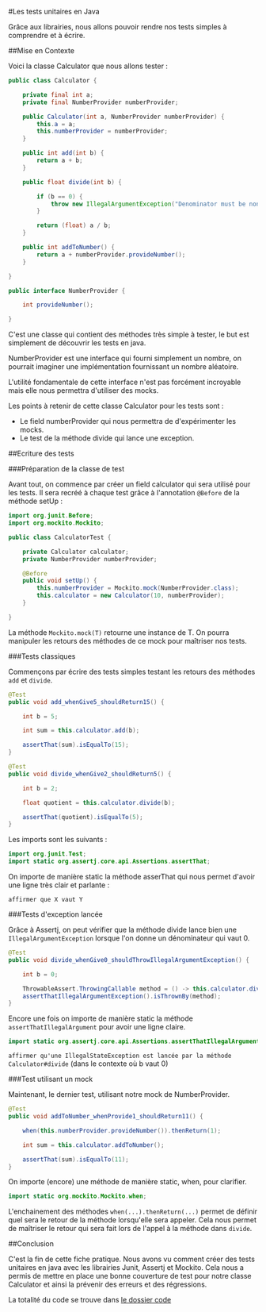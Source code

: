 #Les tests unitaires en Java

Grâce aux librairies, nous allons pouvoir rendre nos tests simples à comprendre et à écrire.

##Mise en Contexte

Voici la classe Calculator que nous allons tester :

```java
public class Calculator {

    private final int a;
    private final NumberProvider numberProvider;

    public Calculator(int a, NumberProvider numberProvider) {
        this.a = a;
        this.numberProvider = numberProvider;
    }

    public int add(int b) {
        return a + b;
    }

    public float divide(int b) {

        if (b == 0) {
            throw new IllegalArgumentException("Denominator must be non null.");
        }

        return (float) a / b;
    }

    public int addToNumber() {
        return a + numberProvider.provideNumber();
    }

}

public interface NumberProvider {

    int provideNumber();

}
```

C'est une classe qui contient des méthodes très simple à tester, le but est simplement de découvrir les tests en java.

NumberProvider est une interface qui fourni simplement un nombre, on pourrait imaginer une implémentation fournissant un nombre aléatoire.

L'utilité fondamentale de cette interface n'est pas forcément incroyable mais elle nous permettra d'utiliser des mocks.

Les points à retenir de cette classe Calculator pour les tests sont :

 - Le field numberProvider qui nous permettra de d'expérimenter les mocks.
 - Le test de la méthode divide qui lance une exception.

##Ecriture des tests

###Préparation de la classe de test

Avant tout, on commence par créer un field calculator qui sera utilisé pour les tests. Il sera recréé à chaque test grâce à l'annotation ``@Before`` de la méthode setUp :

```java
import org.junit.Before;
import org.mockito.Mockito;

public class CalculatorTest {

    private Calculator calculator;
    private NumberProvider numberProvider;

    @Before
    public void setUp() {
        this.numberProvider = Mockito.mock(NumberProvider.class);
        this.calculator = new Calculator(10, numberProvider);
    }

}
```

La méthode ``Mockito.mock(T)`` retourne une instance de T. On pourra manipuler les retours des méthodes de ce mock pour maîtriser nos tests.

###Tests classiques

Commençons par écrire des tests simples testant les retours des méthodes ``add`` et ``divide``. 

```java
@Test
public void add_whenGive5_shouldReturn15() {

    int b = 5;

    int sum = this.calculator.add(b);

    assertThat(sum).isEqualTo(15);
}

@Test
public void divide_whenGive2_shouldReturn5() {

    int b = 2;

    float quotient = this.calculator.divide(b);

    assertThat(quotient).isEqualTo(5);
}
```
Les imports sont les suivants :

```java
import org.junit.Test;
import static org.assertj.core.api.Assertions.assertThat;
```

On importe de manière static la méthode asserThat qui nous permet d'avoir une ligne très clair et parlante :

``affirmer que X vaut Y``

###Tests d'exception lancée

Grâce à Assertj, on peut vérifier que la méthode divide lance bien une ``IllegalArgumentException`` lorsque l'on donne un dénominateur qui vaut 0.

```java
@Test
public void divide_whenGive0_shouldThrowIllegalArgumentException() {

    int b = 0;

    ThrowableAssert.ThrowingCallable method = () -> this.calculator.divide(b);
    assertThatIllegalArgumentException().isThrownBy(method);
}
```

Encore une fois on importe de manière static la méthode ``assertThatIllegalArgument`` pour avoir une ligne claire.

```java
import static org.assertj.core.api.Assertions.assertThatIllegalArgumentException;
```

``affirmer qu'une IllegalStateException est lancée par la méthode Calculator#divide``  (dans le contexte où b vaut 0)

###Test utilisant un mock

Maintenant, le dernier test, utilisant notre mock de NumberProvider.

```java
@Test
public void addToNumber_whenProvide1_shouldReturn11() {

    when(this.numberProvider.provideNumber()).thenReturn(1);

    int sum = this.calculator.addToNumber();

    assertThat(sum).isEqualTo(11);
}
```

On importe (encore) une méthode de manière static, when, pour clarifier.

```java
import static org.mockito.Mockito.when;
```

L'enchainement des méthodes ``when(...).thenReturn(...)`` permet de définir quel sera le retour de la méthode lorsqu'elle sera appeler. Cela nous permet de maîtriser le retour qui sera fait lors de l'appel à la méthode dans ``divide``.

##Conclusion

C'est la fin de cette fiche pratique. Nous avons vu comment créer des tests unitaires en java avec les librairies Junit, Assertj et Mockito. Cela nous a permis de mettre en place une bonne couverture de test pour notre classe Calculator et ainsi la prévenir des erreurs et des régressions.

La totalité du code se trouve dans [le dossier code](code)

